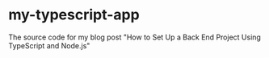 # my-typescript-app

The source code for my blog post "How to Set Up a Back End Project Using TypeScript and Node.js"
